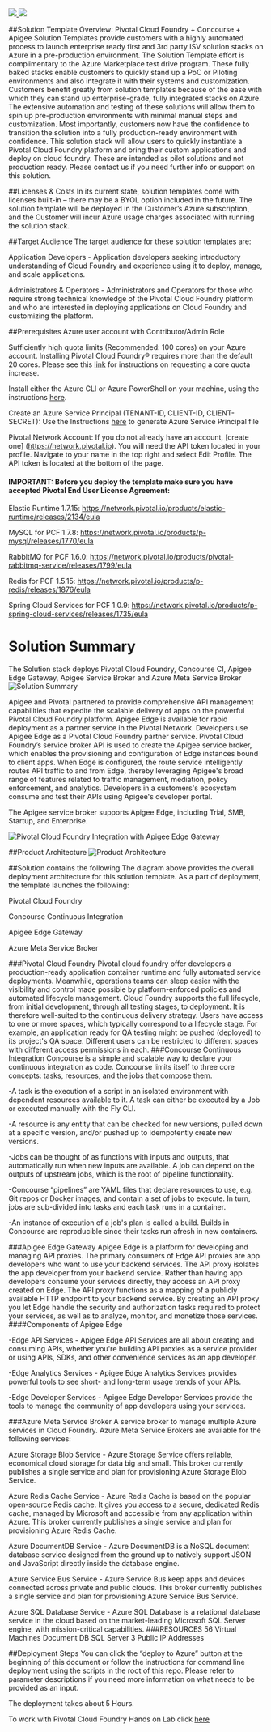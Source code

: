 <a href="https://portal.azure.com/#create/Microsoft.Template/uri/https%3A%2F%2Fraw.githubusercontent.com%2Fsysgain%2Fazurequickstarts%2Fmaster%2FPivtoalCloudFoundry-Concourse-Apigee-AzureMetaService%2Fpivotal-P2P%2Fazuredeploy.json" target="_blank">
<img src="http://azuredeploy.net/deploybutton.png"/>
</a>
<a href="http://armviz.io/#/?load=https%3A%2F%2Fraw.githubusercontent.com%2Fsysgain%2Fazurequickstarts%2Fmaster%2FPivtoalCloudFoundry-Concourse-Apigee-AzureMetaService%2Fpivotal-P2P%2Fazuredeploy.json" target="_blank">
<img src="http://armviz.io/visualizebutton.png"/>
</a>

##Solution Template Overview:  Pivotal Cloud Foundry + Concourse + Apigee
Solution Templates provide customers with a highly automated process to launch enterprise ready first and 3rd party ISV solution stacks on Azure in a pre-production environment. The Solution Template effort is complimentary to the Azure Marketplace test drive program. These fully baked stacks enable customers to quickly stand up a PoC or Piloting environments and also integrate it with their systems and customization.
Customers benefit greatly from solution templates because of the ease with which they can stand up enterprise-grade, fully integrated stacks on Azure. The extensive automation and testing of these solutions will allow them to spin up pre-production environments with minimal manual steps and customization. Most importantly, customers now have the confidence to transition the solution into a fully production-ready environment with confidence.
This solution stack will allow users to quickly instantiate a Pivotal Cloud Foundry platform and bring their custom applications and deploy on cloud foundry. These are intended as pilot solutions and not production ready.
Please contact us if you need further info or support on this solution.

##Licenses & Costs
In its current state, solution templates come with licenses built-in – there may be a BYOL option included in the future. The solution template will be deployed in the Customer’s Azure subscription, and the Customer will incur Azure usage charges associated with running the solution stack.

##Target Audience
The target audience for these solution templates are:

Application Developers - Application developers seeking introductory understanding of Cloud Foundry and experience using it to deploy, manage, and scale applications.

Administrators & Operators - Administrators and Operators for those who require strong technical knowledge of the Pivotal Cloud Foundry platform and who are interested in deploying applications on Cloud Foundry and customizing the platform.

##Prerequisites
Azure user account with Contributor/Admin Role

Sufficiently high quota limits (Recommended: 100 cores) on your Azure account. Installing Pivotal Cloud Foundry® requires more than the default 20 cores. 
Please see this [link](https://blogs.msdn.microsoft.com/girishp/2015/09/20/increasing-core-quota-limits-in-azure/)  for instructions on requesting a core quota increase.

Install either the Azure CLI or Azure PowerShell on your machine, using the instructions [here](https://azure.microsoft.com/en-us/documentation/articles/powershell-install-configure/).

Create an Azure Service Principal (TENANT-ID, CLIENT-ID, CLIENT-SECRET):
Use the Instructions [here](https://github.com/danhigham/azure-sp-tool) to generate Azure Service Principal file

Pivotal Network Account: If you do not already have an account, [create one] (https://network.pivotal.io). You will need the API token located in your profile. Navigate to your name in the top right and select Edit Profile. The API token is located at the bottom of the page.



#### IMPORTANT: Before you deploy the template make sure you have accepted Pivotal End User License Agreement:

Elastic Runtime 1.7.15:
https://network.pivotal.io/products/elastic-runtime/releases/2134/eula

MySQL for PCF 1.7.8:
https://network.pivotal.io/products/p-mysql/releases/1770/eula

RabbitMQ for PCF 1.6.0:
https://network.pivotal.io/products/pivotal-rabbitmq-service/releases/1799/eula

Redis for PCF 1.5.15:
https://network.pivotal.io/products/p-redis/releases/1876/eula

Spring Cloud Services for PCF 1.0.9:
https://network.pivotal.io/products/p-spring-cloud-services/releases/1735/eula





# Solution Summary
The Solution stack deploys Pivotal Cloud Foundry, Concourse CI, Apigee Edge Gateway, Apigee Service Broker and Azure Meta Service Broker
![Solution Summary](https://github.com/sysgain/azurequickstarts/blob/vcherukuri-patch-1/PivtoalCloudFoundry-Concourse-Apigee-AzureMetaService/pivotal-P2P/Images/Solution%20Summary.png?raw=true)

Apigee and Pivotal partnered to provide comprehensive API management capabilities that expedite the scalable delivery of apps on the powerful Pivotal Cloud Foundry platform. Apigee Edge is available for rapid deployment as a partner service in the Pivotal Network. Developers use Apigee Edge as a Pivotal Cloud Foundry partner service. 
Pivotal Cloud Foundry’s service broker API is used to create the Apigee service broker, which enables the provisioning and configuration of Edge instances bound to client apps. When Edge is configured, the route service intelligently routes API traffic to and from Edge, thereby leveraging Apigee's broad range of features related to traffic management, mediation, policy enforcement, and analytics. Developers in a customers's ecosystem consume and test their APIs using Apigee's developer portal.

The Apigee service broker supports Apigee Edge, including Trial, SMB, Startup, and Enterprise.

![Pivotal Cloud Foundry Integration with Apigee Edge Gateway](https://github.com/sysgain/azurequickstarts/blob/vcherukuri-patch-1/PivtoalCloudFoundry-Concourse-Apigee-AzureMetaService/pivotal-P2P/Images/Solution%20Integration.png?raw=true)



##Product Architecture
![Product Architecture](https://raw.githubusercontent.com/sysgain/pivotal/master/pivotal-P2P-Architecture.jpg)

##Solution contains the following
The diagram above provides the overall deployment architecture for this solution template.
As a part of deployment, the template launches the following:

Pivotal Cloud Foundry

Concourse Continuous Integration

Apigee Edge Gateway

Azure Meta Service Broker

###Pivotal Cloud Foundry
Pivotal cloud foundry offer developers a production-ready application container runtime and fully automated service deployments. Meanwhile, operations teams can sleep easier with the visibility and control made possible by platform-enforced policies and automated lifecycle management.
Cloud Foundry supports the full lifecycle, from initial development, through all testing stages, to deployment. It is therefore well-suited to the continuous delivery strategy. Users have access to one or more spaces, which typically correspond to a lifecycle stage. For example, an application ready for QA testing might be pushed (deployed) to its project's QA space. Different users can be restricted to different spaces with different access permissions in each.
###Concourse Continuous Integration
Concourse is a simple and scalable way to declare your continuous integration as code.
Concourse limits itself to three core concepts: tasks, resources, and the jobs that compose them. 

-A task is the execution of a script in an isolated environment with dependent resources available to it. A task can either be executed by a Job or executed manually with the Fly CLI.

-A resource is any entity that can be checked for new versions, pulled down at a specific version, and/or pushed up to idempotently create new versions.

-Jobs can be thought of as functions with inputs and outputs, that automatically run when new inputs are available. A job can depend on the outputs of upstream jobs, which is the root of pipeline functionality.

-Concourse “pipelines” are YAML files that declare resources to use, e.g. Git repos or Docker images, and contain a set of jobs to execute. In turn, jobs are sub-divided into tasks and each task runs in a container. 

-An instance of execution of a job's plan is called a build. Builds in Concourse are reproducible since their tasks run afresh in new containers. 

###Apigee Edge Gateway
Apigee Edge is a platform for developing and managing API proxies. The primary consumers of Edge API proxies are app developers who want to use your backend services. The API proxy isolates the app developer from your backend service. 
Rather than having app developers consume your services directly, they access an API proxy created on Edge. The API proxy functions as a mapping of a publicly available HTTP endpoint to your backend service.  By creating an API proxy you let Edge handle the security and authorization tasks required to protect your services, as well as to analyze, monitor, and monetize those services.
####Components of Apigee Edge

-Edge API Services - Apigee Edge API Services are all about creating and consuming APIs, whether you're building API proxies as a service provider or using APIs, SDKs, and other convenience services as an app developer.

-Edge Analytics Services - Apigee Edge Analytics Services provides powerful tools to see short- and long-term usage trends of your APIs.

-Edge Developer Services - Apigee Edge Developer Services provide the tools to manage the community of app developers using your services.

###Azure Meta Service Broker
A service broker to manage multiple Azure services in Cloud Foundry.
Azure Meta Service Brokers are available for the following services:

Azure Storage Blob Service - Azure Storage Service offers reliable, economical cloud storage for data big and small. This broker currently publishes a single service and plan for provisioning Azure Storage Blob Service.

Azure Redis Cache Service - Azure Redis Cache is based on the popular open-source Redis cache. It gives you access to a secure, dedicated Redis cache, managed by Microsoft and accessible from any application within Azure. This broker currently publishes a single service and plan for provisioning Azure Redis Cache.

Azure DocumentDB Service - Azure DocumentDB is a NoSQL document database service designed from the ground up to natively support JSON and JavaScript directly inside the database engine.

Azure Service Bus Service - Azure Service Bus keep apps and devices connected across private and public clouds. This broker currently publishes a single service and plan for provisioning Azure Service Bus Service.

Azure SQL Database Service - Azure SQL Database is a relational database service in the cloud based on the market-leading Microsoft SQL Server engine, with mission-critical capabilities.
###RESOURCES
56 Virtual Machines
Document DB
SQL Server
3 Public IP Addresses


##Deployment Steps
You can click the “deploy to Azure” button at the beginning of this document or follow the instructions for command line deployment using the scripts in the root of this repo.
Please refer to parameter descriptions if you need more information on what needs to be provided as an input.

The deployment takes about 5 Hours. 

To work with Pivotal Cloud Foundry Hands on Lab click [here](http://pcf-ignite.pcfazure.com/Labs/)


